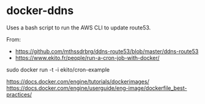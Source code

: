 # docker-ddns

Uses a bash script to run the AWS CLI to update route53.

From:
  - https://github.com/mthssdrbrg/ddns-route53/blob/master/ddns-route53
  - https://www.ekito.fr/people/run-a-cron-job-with-docker/

sudo docker run -t -i ekito/cron-example

https://docs.docker.com/engine/tutorials/dockerimages/
https://docs.docker.com/engine/userguide/eng-image/dockerfile_best-practices/
